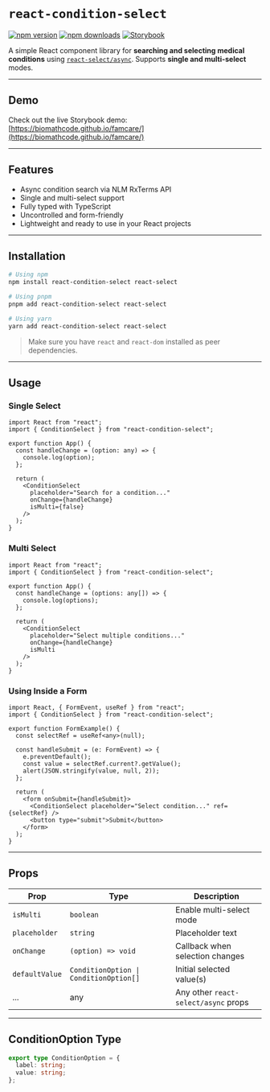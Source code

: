 

# `react-condition-select`

[![npm version](https://img.shields.io/npm/v/@biomathcode/react-condition-select?color=blue&label=npm)](https://www.npmjs.com/package/@biomathcode/react-condition-select)
[![npm downloads](https://img.shields.io/npm/dm/@biomathcode/react-condition-select?color=green&label=downloads)](https://www.npmjs.com/package/@biomathcode/react-condition-select)
[![Storybook](https://img.shields.io/badge/Storybook-Demo-orange)](https://biomathcode.github.io/famcare/)

A simple React component library for **searching and selecting medical conditions** using [`react-select/async`](https://react-select.com/async). Supports **single and multi-select** modes.

---
## Demo

Check out the live Storybook demo:  
[https://biomathcode.github.io/famcare/](https://biomathcode.github.io/famcare/)

---

## Features

* Async condition search via NLM RxTerms API
* Single and multi-select support
* Fully typed with TypeScript
* Uncontrolled and form-friendly
* Lightweight and ready to use in your React projects

---

## Installation

```bash
# Using npm
npm install react-condition-select react-select

# Using pnpm
pnpm add react-condition-select react-select

# Using yarn
yarn add react-condition-select react-select
```

> Make sure you have `react` and `react-dom` installed as peer dependencies.

---

## Usage

### Single Select

```tsx
import React from "react";
import { ConditionSelect } from "react-condition-select";

export function App() {
  const handleChange = (option: any) => {
    console.log(option);
  };

  return (
    <ConditionSelect
      placeholder="Search for a condition..."
      onChange={handleChange}
      isMulti={false}
    />
  );
}
```

### Multi Select

```tsx
import React from "react";
import { ConditionSelect } from "react-condition-select";

export function App() {
  const handleChange = (options: any[]) => {
    console.log(options);
  };

  return (
    <ConditionSelect
      placeholder="Select multiple conditions..."
      onChange={handleChange}
      isMulti
    />
  );
}
```

### Using Inside a Form

```tsx
import React, { FormEvent, useRef } from "react";
import { ConditionSelect } from "react-condition-select";

export function FormExample() {
  const selectRef = useRef<any>(null);

  const handleSubmit = (e: FormEvent) => {
    e.preventDefault();
    const value = selectRef.current?.getValue();
    alert(JSON.stringify(value, null, 2));
  };

  return (
    <form onSubmit={handleSubmit}>
      <ConditionSelect placeholder="Select condition..." ref={selectRef} />
      <button type="submit">Submit</button>
    </form>
  );
}
```

---

## Props

| Prop           | Type                                   | Description                          |
| -------------- | -------------------------------------- | ------------------------------------ |
| `isMulti`      | `boolean`                              | Enable multi-select mode             |
| `placeholder`  | `string`                               | Placeholder text                     |
| `onChange`     | `(option) => void`                     | Callback when selection changes      |
| `defaultValue` | `ConditionOption \| ConditionOption[]` | Initial selected value(s)            |
| ...            | any                                    | Any other `react-select/async` props |

---

## ConditionOption Type

```ts
export type ConditionOption = {
  label: string;
  value: string;
};
```




